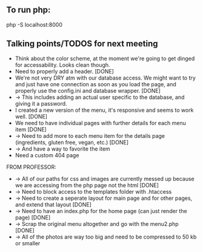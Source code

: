 ## To run php:
php -S localhost:8000

## Talking points/TODOS for next meeting
* Think about the color scheme, at the moment we're going to get dinged for accessability. Looks clean though. 
* Need to properly add a header. [DONE]
* We're not very DRY atm with our database access. We might want to try and just have one connection as soon as you load the page, and properly use the config.ini and database wrapper. [DONE] 
* -> This includes adding an actual user specific to the database, and giving it a password. 
* I created a new version of the menu, it's responsive and seems to work well. [DONE]
* We need to have individual pages with further details for each menu item [DONE]
* -> Need to add more to each menu item for the details page (ingredients, gluten free, vegan, etc.) [DONE]
* -> And have a way to favorite the item
* Need a custom 404 page

FROM PROFESSOR:
* -> All of our paths for css and images are currently messed up because we are accessing from the php page not the html [DONE]
* -> Need to block access to the templates folder with .htaccess
* -> Need to create a seperate layout for main page and for other pages, and extend that layout [DONE]
* -> Need to have an index.php for the home page (can just render the page) [DONE]
* -> Scrap the original menu altogether and go with the menu2.php [DONE]
* -> All of the photos are way too big and need to be compressed to 50 kb or smaller
